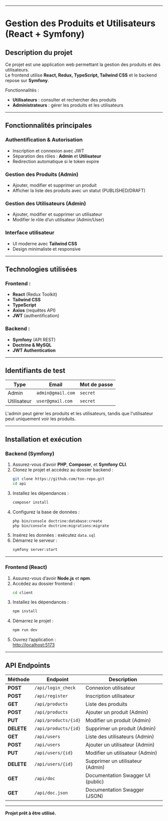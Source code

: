 
---

# Gestion des Produits et Utilisateurs (React + Symfony)  

## Description du projet  
Ce projet est une application web permettant la gestion des produits et des utilisateurs.  
Le frontend utilise **React, Redux, TypeScript, Tailwind CSS** et le backend repose sur **Symfony**.  

Fonctionnalités :  
- **Utilisateurs** : consulter et rechercher des produits  
- **Administrateurs** : gérer les produits et les utilisateurs  

---

## Fonctionnalités principales  

### Authentification & Autorisation  
- Inscription et connexion avec JWT  
- Séparation des rôles : **Admin** et **Utilisateur**  
- Redirection automatique si le token expire  

### Gestion des Produits (Admin)  
- Ajouter, modifier et supprimer un produit  
- Afficher la liste des produits avec un statut (PUBLISHED/DRAFT)  

### Gestion des Utilisateurs (Admin)  
- Ajouter, modifier et supprimer un utilisateur  
- Modifier le rôle d’un utilisateur (Admin/User)  

### Interface utilisateur  
- UI moderne avec **Tailwind CSS**  
- Design minimaliste et responsive  

---

## Technologies utilisées  

### Frontend :  
- **React** (Redux Toolkit)  
- **Tailwind CSS**  
- **TypeScript**  
- **Axios** (requêtes API)  
- **JWT** (authentification)  

### Backend :  
- **Symfony** (API REST)  
- **Doctrine & MySQL**  
- **JWT Authentication**  

---

## Identifiants de test  

| Type | Email | Mot de passe |
|------|----------------|--------------|
| Admin | `admin@gmail.com` | `secret` |
| Utilisateur | `user@gmail.com` | `secret` |

L'admin peut gérer les produits et les utilisateurs, tandis que l'utilisateur peut uniquement voir les produits.  

---

## Installation et exécution  

### Backend (Symfony)  
1. Assurez-vous d’avoir **PHP**, **Composer**, et **Symfony CLI**.  
2. Clonez le projet et accédez au dossier backend :  
   ```sh
   git clone https://github.com/ton-repo.git
   cd api
   ```
3. Installez les dépendances :  
   ```sh
   composer install
   ```
4. Configurez la base de données :  
   ```sh
   php bin/console doctrine:database:create
   php bin/console doctrine:migrations:migrate
   ```
5. Insérez les données : exécutez `data.sql`  
6. Démarrez le serveur :  
   ```sh
   symfony server:start
   ```

---

### Frontend (React)  
1. Assurez-vous d’avoir **Node.js** et **npm**.  
2. Accédez au dossier frontend :  
   ```sh
   cd client
   ```
3. Installez les dépendances :  
   ```sh
   npm install
   ```
4. Démarrez le projet :  
   ```sh
   npm run dev
   ```
5. Ouvrez l’application :  
   [http://localhost:5173](http://localhost:5173)  

---

## API Endpoints  

| Méthode | Endpoint | Description |
|---------|----------|-------------|
| **POST** | `/api/login_check` | Connexion utilisateur |
| **POST** | `/api/register` | Inscription utilisateur |
| **GET** | `/api/products` | Liste des produits |
| **POST** | `/api/products` | Ajouter un produit (Admin) |
| **PUT** | `/api/products/{id}` | Modifier un produit (Admin) |
| **DELETE** | `/api/products/{id}` | Supprimer un produit (Admin) |
| **GET** | `/api/users` | Liste des utilisateurs (Admin) |
| **POST** | `/api/users` | Ajouter un utilisateur (Admin) |
| **PUT** | `/api/users/{id}` | Modifier un utilisateur (Admin) |
| **DELETE** | `/api/users/{id}` | Supprimer un utilisateur (Admin) |
| **GET** | `/api/doc` | Documentation Swagger UI (public) |
| **GET** | `/api/doc.json` | Documentation Swagger (JSON) |

---

**Projet prêt à être utilisé.**
